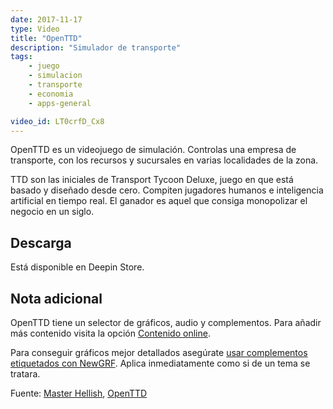 ```yaml
---
date: 2017-11-17
type: Video
title: "OpenTTD"
description: "Simulador de transporte"
tags:
    - juego
    - simulacion
    - transporte
    - economia
    - apps-general

video_id: LT0crfD_Cx8
---
```


OpenTTD es un videojuego de simulación. Controlas una empresa de transporte, con los recursos y sucursales en varias localidades de la zona.

TTD son las iniciales de Transport Tycoon Deluxe, juego en que está basado y diseñado desde cero. Compiten jugadores humanos e inteligencia artificial en tiempo real. El ganador es aquel que consiga monopolizar el negocio en un siglo.

## Descarga

Está disponible en Deepin Store.

## Nota adicional

OpenTTD tiene un selector de gráficos, audio y complementos. Para añadir más contenido visita la opción [Contenido online](https://wiki.openttd.org/Contenido_online/Es).

Para conseguir gráficos mejor detallados asegúrate [usar complementos etiquetados con NewGRF](https://wiki.openttd.org/NewGRF/Es). Aplica inmediatamente como si de un tema se tratara.

Fuente: [Master Hellish](https://www.youtube.com/channel/UClojcaJLl9JaJG2fatG0naw), [OpenTTD](https://www.openttd.org/en/)
